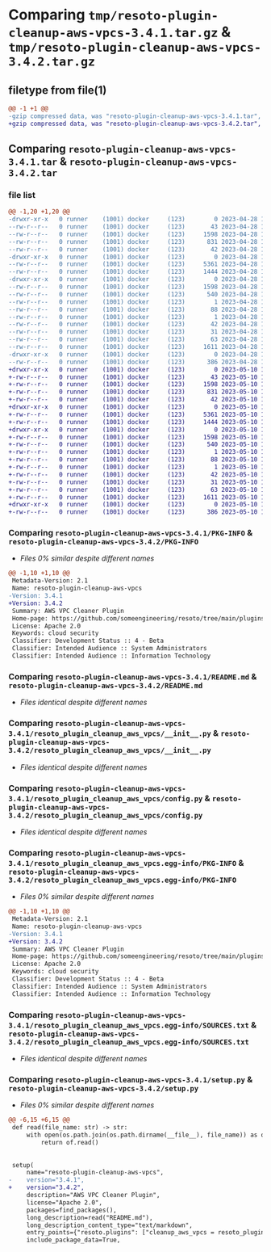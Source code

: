 # Comparing `tmp/resoto-plugin-cleanup-aws-vpcs-3.4.1.tar.gz` & `tmp/resoto-plugin-cleanup-aws-vpcs-3.4.2.tar.gz`

## filetype from file(1)

```diff
@@ -1 +1 @@
-gzip compressed data, was "resoto-plugin-cleanup-aws-vpcs-3.4.1.tar", last modified: Fri Apr 28 15:17:19 2023, max compression
+gzip compressed data, was "resoto-plugin-cleanup-aws-vpcs-3.4.2.tar", last modified: Wed May 10 12:24:42 2023, max compression
```

## Comparing `resoto-plugin-cleanup-aws-vpcs-3.4.1.tar` & `resoto-plugin-cleanup-aws-vpcs-3.4.2.tar`

### file list

```diff
@@ -1,20 +1,20 @@
-drwxr-xr-x   0 runner    (1001) docker     (123)        0 2023-04-28 15:17:19.579115 resoto-plugin-cleanup-aws-vpcs-3.4.1/
--rw-r--r--   0 runner    (1001) docker     (123)       43 2023-04-28 15:15:19.000000 resoto-plugin-cleanup-aws-vpcs-3.4.1/MANIFEST.in
--rw-r--r--   0 runner    (1001) docker     (123)     1598 2023-04-28 15:17:19.579115 resoto-plugin-cleanup-aws-vpcs-3.4.1/PKG-INFO
--rw-r--r--   0 runner    (1001) docker     (123)      831 2023-04-28 15:15:19.000000 resoto-plugin-cleanup-aws-vpcs-3.4.1/README.md
--rw-r--r--   0 runner    (1001) docker     (123)       42 2023-04-28 15:15:19.000000 resoto-plugin-cleanup-aws-vpcs-3.4.1/requirements.txt
-drwxr-xr-x   0 runner    (1001) docker     (123)        0 2023-04-28 15:17:19.579115 resoto-plugin-cleanup-aws-vpcs-3.4.1/resoto_plugin_cleanup_aws_vpcs/
--rw-r--r--   0 runner    (1001) docker     (123)     5361 2023-04-28 15:15:19.000000 resoto-plugin-cleanup-aws-vpcs-3.4.1/resoto_plugin_cleanup_aws_vpcs/__init__.py
--rw-r--r--   0 runner    (1001) docker     (123)     1444 2023-04-28 15:15:19.000000 resoto-plugin-cleanup-aws-vpcs-3.4.1/resoto_plugin_cleanup_aws_vpcs/config.py
-drwxr-xr-x   0 runner    (1001) docker     (123)        0 2023-04-28 15:17:19.579115 resoto-plugin-cleanup-aws-vpcs-3.4.1/resoto_plugin_cleanup_aws_vpcs.egg-info/
--rw-r--r--   0 runner    (1001) docker     (123)     1598 2023-04-28 15:17:19.000000 resoto-plugin-cleanup-aws-vpcs-3.4.1/resoto_plugin_cleanup_aws_vpcs.egg-info/PKG-INFO
--rw-r--r--   0 runner    (1001) docker     (123)      540 2023-04-28 15:17:19.000000 resoto-plugin-cleanup-aws-vpcs-3.4.1/resoto_plugin_cleanup_aws_vpcs.egg-info/SOURCES.txt
--rw-r--r--   0 runner    (1001) docker     (123)        1 2023-04-28 15:17:19.000000 resoto-plugin-cleanup-aws-vpcs-3.4.1/resoto_plugin_cleanup_aws_vpcs.egg-info/dependency_links.txt
--rw-r--r--   0 runner    (1001) docker     (123)       88 2023-04-28 15:17:19.000000 resoto-plugin-cleanup-aws-vpcs-3.4.1/resoto_plugin_cleanup_aws_vpcs.egg-info/entry_points.txt
--rw-r--r--   0 runner    (1001) docker     (123)        1 2023-04-28 15:17:19.000000 resoto-plugin-cleanup-aws-vpcs-3.4.1/resoto_plugin_cleanup_aws_vpcs.egg-info/not-zip-safe
--rw-r--r--   0 runner    (1001) docker     (123)       42 2023-04-28 15:17:19.000000 resoto-plugin-cleanup-aws-vpcs-3.4.1/resoto_plugin_cleanup_aws_vpcs.egg-info/requires.txt
--rw-r--r--   0 runner    (1001) docker     (123)       31 2023-04-28 15:17:19.000000 resoto-plugin-cleanup-aws-vpcs-3.4.1/resoto_plugin_cleanup_aws_vpcs.egg-info/top_level.txt
--rw-r--r--   0 runner    (1001) docker     (123)       63 2023-04-28 15:17:19.579115 resoto-plugin-cleanup-aws-vpcs-3.4.1/setup.cfg
--rw-r--r--   0 runner    (1001) docker     (123)     1611 2023-04-28 15:15:19.000000 resoto-plugin-cleanup-aws-vpcs-3.4.1/setup.py
-drwxr-xr-x   0 runner    (1001) docker     (123)        0 2023-04-28 15:17:19.579115 resoto-plugin-cleanup-aws-vpcs-3.4.1/test/
--rw-r--r--   0 runner    (1001) docker     (123)      386 2023-04-28 15:15:19.000000 resoto-plugin-cleanup-aws-vpcs-3.4.1/test/test_config.py
+drwxr-xr-x   0 runner    (1001) docker     (123)        0 2023-05-10 12:24:42.017814 resoto-plugin-cleanup-aws-vpcs-3.4.2/
+-rw-r--r--   0 runner    (1001) docker     (123)       43 2023-05-10 12:22:11.000000 resoto-plugin-cleanup-aws-vpcs-3.4.2/MANIFEST.in
+-rw-r--r--   0 runner    (1001) docker     (123)     1598 2023-05-10 12:24:42.017814 resoto-plugin-cleanup-aws-vpcs-3.4.2/PKG-INFO
+-rw-r--r--   0 runner    (1001) docker     (123)      831 2023-05-10 12:22:11.000000 resoto-plugin-cleanup-aws-vpcs-3.4.2/README.md
+-rw-r--r--   0 runner    (1001) docker     (123)       42 2023-05-10 12:22:11.000000 resoto-plugin-cleanup-aws-vpcs-3.4.2/requirements.txt
+drwxr-xr-x   0 runner    (1001) docker     (123)        0 2023-05-10 12:24:42.013814 resoto-plugin-cleanup-aws-vpcs-3.4.2/resoto_plugin_cleanup_aws_vpcs/
+-rw-r--r--   0 runner    (1001) docker     (123)     5361 2023-05-10 12:22:11.000000 resoto-plugin-cleanup-aws-vpcs-3.4.2/resoto_plugin_cleanup_aws_vpcs/__init__.py
+-rw-r--r--   0 runner    (1001) docker     (123)     1444 2023-05-10 12:22:11.000000 resoto-plugin-cleanup-aws-vpcs-3.4.2/resoto_plugin_cleanup_aws_vpcs/config.py
+drwxr-xr-x   0 runner    (1001) docker     (123)        0 2023-05-10 12:24:42.013814 resoto-plugin-cleanup-aws-vpcs-3.4.2/resoto_plugin_cleanup_aws_vpcs.egg-info/
+-rw-r--r--   0 runner    (1001) docker     (123)     1598 2023-05-10 12:24:41.000000 resoto-plugin-cleanup-aws-vpcs-3.4.2/resoto_plugin_cleanup_aws_vpcs.egg-info/PKG-INFO
+-rw-r--r--   0 runner    (1001) docker     (123)      540 2023-05-10 12:24:42.000000 resoto-plugin-cleanup-aws-vpcs-3.4.2/resoto_plugin_cleanup_aws_vpcs.egg-info/SOURCES.txt
+-rw-r--r--   0 runner    (1001) docker     (123)        1 2023-05-10 12:24:41.000000 resoto-plugin-cleanup-aws-vpcs-3.4.2/resoto_plugin_cleanup_aws_vpcs.egg-info/dependency_links.txt
+-rw-r--r--   0 runner    (1001) docker     (123)       88 2023-05-10 12:24:41.000000 resoto-plugin-cleanup-aws-vpcs-3.4.2/resoto_plugin_cleanup_aws_vpcs.egg-info/entry_points.txt
+-rw-r--r--   0 runner    (1001) docker     (123)        1 2023-05-10 12:24:41.000000 resoto-plugin-cleanup-aws-vpcs-3.4.2/resoto_plugin_cleanup_aws_vpcs.egg-info/not-zip-safe
+-rw-r--r--   0 runner    (1001) docker     (123)       42 2023-05-10 12:24:41.000000 resoto-plugin-cleanup-aws-vpcs-3.4.2/resoto_plugin_cleanup_aws_vpcs.egg-info/requires.txt
+-rw-r--r--   0 runner    (1001) docker     (123)       31 2023-05-10 12:24:42.000000 resoto-plugin-cleanup-aws-vpcs-3.4.2/resoto_plugin_cleanup_aws_vpcs.egg-info/top_level.txt
+-rw-r--r--   0 runner    (1001) docker     (123)       63 2023-05-10 12:24:42.017814 resoto-plugin-cleanup-aws-vpcs-3.4.2/setup.cfg
+-rw-r--r--   0 runner    (1001) docker     (123)     1611 2023-05-10 12:22:11.000000 resoto-plugin-cleanup-aws-vpcs-3.4.2/setup.py
+drwxr-xr-x   0 runner    (1001) docker     (123)        0 2023-05-10 12:24:42.013814 resoto-plugin-cleanup-aws-vpcs-3.4.2/test/
+-rw-r--r--   0 runner    (1001) docker     (123)      386 2023-05-10 12:22:11.000000 resoto-plugin-cleanup-aws-vpcs-3.4.2/test/test_config.py
```

### Comparing `resoto-plugin-cleanup-aws-vpcs-3.4.1/PKG-INFO` & `resoto-plugin-cleanup-aws-vpcs-3.4.2/PKG-INFO`

 * *Files 0% similar despite different names*

```diff
@@ -1,10 +1,10 @@
 Metadata-Version: 2.1
 Name: resoto-plugin-cleanup-aws-vpcs
-Version: 3.4.1
+Version: 3.4.2
 Summary: AWS VPC Cleaner Plugin
 Home-page: https://github.com/someengineering/resoto/tree/main/plugins/cleanup_aws_vpcs
 License: Apache 2.0
 Keywords: cloud security
 Classifier: Development Status :: 4 - Beta
 Classifier: Intended Audience :: System Administrators
 Classifier: Intended Audience :: Information Technology
```

### Comparing `resoto-plugin-cleanup-aws-vpcs-3.4.1/README.md` & `resoto-plugin-cleanup-aws-vpcs-3.4.2/README.md`

 * *Files identical despite different names*

### Comparing `resoto-plugin-cleanup-aws-vpcs-3.4.1/resoto_plugin_cleanup_aws_vpcs/__init__.py` & `resoto-plugin-cleanup-aws-vpcs-3.4.2/resoto_plugin_cleanup_aws_vpcs/__init__.py`

 * *Files identical despite different names*

### Comparing `resoto-plugin-cleanup-aws-vpcs-3.4.1/resoto_plugin_cleanup_aws_vpcs/config.py` & `resoto-plugin-cleanup-aws-vpcs-3.4.2/resoto_plugin_cleanup_aws_vpcs/config.py`

 * *Files identical despite different names*

### Comparing `resoto-plugin-cleanup-aws-vpcs-3.4.1/resoto_plugin_cleanup_aws_vpcs.egg-info/PKG-INFO` & `resoto-plugin-cleanup-aws-vpcs-3.4.2/resoto_plugin_cleanup_aws_vpcs.egg-info/PKG-INFO`

 * *Files 0% similar despite different names*

```diff
@@ -1,10 +1,10 @@
 Metadata-Version: 2.1
 Name: resoto-plugin-cleanup-aws-vpcs
-Version: 3.4.1
+Version: 3.4.2
 Summary: AWS VPC Cleaner Plugin
 Home-page: https://github.com/someengineering/resoto/tree/main/plugins/cleanup_aws_vpcs
 License: Apache 2.0
 Keywords: cloud security
 Classifier: Development Status :: 4 - Beta
 Classifier: Intended Audience :: System Administrators
 Classifier: Intended Audience :: Information Technology
```

### Comparing `resoto-plugin-cleanup-aws-vpcs-3.4.1/resoto_plugin_cleanup_aws_vpcs.egg-info/SOURCES.txt` & `resoto-plugin-cleanup-aws-vpcs-3.4.2/resoto_plugin_cleanup_aws_vpcs.egg-info/SOURCES.txt`

 * *Files identical despite different names*

### Comparing `resoto-plugin-cleanup-aws-vpcs-3.4.1/setup.py` & `resoto-plugin-cleanup-aws-vpcs-3.4.2/setup.py`

 * *Files 0% similar despite different names*

```diff
@@ -6,15 +6,15 @@
 def read(file_name: str) -> str:
     with open(os.path.join(os.path.dirname(__file__), file_name)) as of:
         return of.read()
 
 
 setup(
     name="resoto-plugin-cleanup-aws-vpcs",
-    version="3.4.1",
+    version="3.4.2",
     description="AWS VPC Cleaner Plugin",
     license="Apache 2.0",
     packages=find_packages(),
     long_description=read("README.md"),
     long_description_content_type="text/markdown",
     entry_points={"resoto.plugins": ["cleanup_aws_vpcs = resoto_plugin_cleanup_aws_vpcs:CleanupAWSVPCsPlugin"]},
     include_package_data=True,
```

